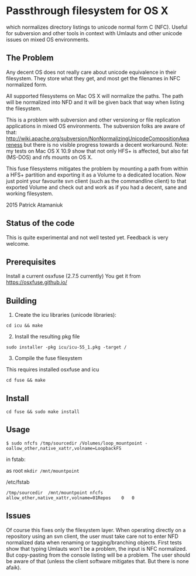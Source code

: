 Passthrough filesystem for OS X
===============================

which normalizes directory listings to unicode normal form C (NFC).
Useful for subversion and other tools in context with Umlauts and other unicode issues on mixed OS environments.

The Problem
-----------

Any decent OS does not really care about unicode equivalence in their filesystem. They store what they get, and most get
the filenames in NFC normalized form.

All supported filesystems on Mac OS X will normalize the paths. The path will be normalized into NFD and it will be given back that way when listing the filesystem.

This is a problem with subversion and other versioning or file replication applications in mixed OS environments.
The subversion folks are aware of that: http://wiki.apache.org/subversion/NonNormalizingUnicodeCompositionAwareness
but there is no visible progress towards a decent workaround.
Note: my tests on Mac OS X 10.9 show that not only HFS+ is affected, but also fat (MS-DOS) and nfs mounts on OS X.

This fuse filesystems mitigates the problem by mounting a path from within a HFS+ partition and exporting
it as a Volume to a dedicated location.
Now just point your favourite svn client (such as the commandline client) to that exported Volume and
check out and work as if you had a decent, sane and working filesystem.

2015 Patrick Atamaniuk

Status of the code
------------------

This is quite experimental and not well tested yet. Feedback is very welcome.

Prerequisites
-------------

Install a current osxfuse (2.7.5 currently)
You get it from https://osxfuse.github.io/

Building
--------

1. Create the icu libraries (unicode libraries):

```
cd icu && make
```

2. Install the resulting pkg file

```
sudo installer -pkg icu/icu-55_1.pkg -target /
```

3. Compile the fuse filesystem

This requires installed osxfuse and icu

```
cd fuse && make
```

Install
-------

```
cd fuse && sudo make install
```

Usage
-----

```
$ sudo nfcfs /tmp/sourcedir /Volumes/loop_mountpoint -oallow_other,native_xattr,volname=LoopbackFS
```

in fstab:

as root `mkdir /mnt/mountpoint`

/etc/fstab
```
/tmp/sourcedir	/mnt/mountpoint	nfcfs	allow_other,native_xattr,volname=01Repos	0	0
```

Issues
------

Of course this fixes only the filesystem layer. When operating directly on a repository using an svn client, the user must take care not to enter NFD normalized data when renaming or tagging/branching objects. First tests show that typing Umlauts won't be a problem, the input is NFC normalized. But copy-pasting from the console listing will be a problem. The user should be aware of that (unless the client software mitigates that. But there is none afaik).
